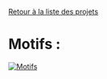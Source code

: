 [Retour à la liste des projets](../../../projets/blob/main/README.md)

# Motifs :

[![Motifs](https://yt-embed.herokuapp.com/embed?v=c3Mgl9dxsBg)](http://www.youtube.com/embed/watch?v=c3Mgl9dxsBg "Motifs")
